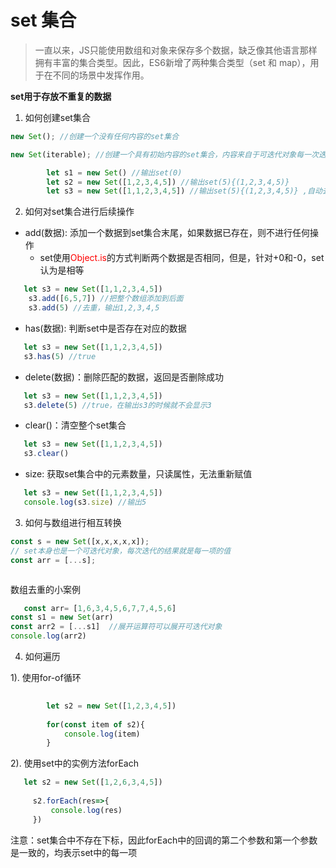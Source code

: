 # set 集合

> 一直以来，JS只能使用数组和对象来保存多个数据，缺乏像其他语言那样拥有丰富的集合类型。因此，ES6新增了两种集合类型（set 和 map），用于在不同的场景中发挥作用。

**set用于存放不重复的数据**

1. 如何创建set集合

```js
new Set(); //创建一个没有任何内容的set集合

new Set(iterable); //创建一个具有初始内容的set集合，内容来自于可迭代对象每一次迭代的结果

        let s1 = new Set() //输出set(0)
        let s2 = new Set([1,2,3,4,5]) //输出set(5){(1,2,3,4,5)}
        let s3 = new Set([1,1,2,3,4,5]) //输出set(5){(1,2,3,4,5)} ,自动去重

```

2. 如何对set集合进行后续操作

- add(数据): 添加一个数据到set集合末尾，如果数据已存在，则不进行任何操作
  - set使用<font color=red>Object.is</font>的方式判断两个数据是否相同，但是，针对+0和-0，set认为是相等
```js
   let s3 = new Set([1,1,2,3,4,5]) 
    s3.add([6,5,7]) //把整个数组添加到后面
    s3.add(5) //去重，输出1,2,3,4,5
```

- has(数据): 判断set中是否存在对应的数据
```js
   let s3 = new Set([1,1,2,3,4,5]) 
   s3.has(5) //true
```
- delete(数据)：删除匹配的数据，返回是否删除成功
```js
   let s3 = new Set([1,1,2,3,4,5]) 
   s3.delete(5) //true，在输出s3的时候就不会显示3
```

- clear()：清空整个set集合
```js
   let s3 = new Set([1,1,2,3,4,5]) 
   s3.clear() 
```
- size: 获取set集合中的元素数量，只读属性，无法重新赋值
```js
   let s3 = new Set([1,1,2,3,4,5]) 
   console.log(s3.size) //输出5
```

3. 如何与数组进行相互转换

```js
const s = new Set([x,x,x,x,x]);
// set本身也是一个可迭代对象，每次迭代的结果就是每一项的值
const arr = [...s];



```
数组去重的小案例
```js
   const arr= [1,6,3,4,5,6,7,7,4,5,6]
const s1 = new Set(arr)
const arr2 = [...s1]  //展开运算符可以展开可迭代对象
console.log(arr2) 
```

4. 如何遍历

1). 使用for-of循环
```js
     
        let s2 = new Set([1,2,3,4,5]) 
 
        for(const item of s2){
            console.log(item)
        }
```
2). 使用set中的实例方法forEach
```js
   let s2 = new Set([1,2,6,3,4,5]) 
 
     s2.forEach(res=>{
         console.log(res)
     })
```

注意：set集合中不存在下标，因此forEach中的回调的第二个参数和第一个参数是一致的，均表示set中的每一项